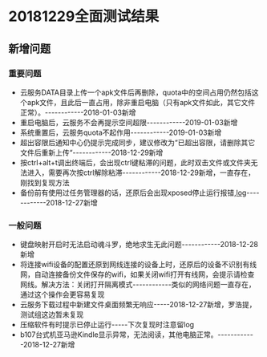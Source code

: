 # 20181229全面测试结果
## 新增问题
### 重要问题
- 云服务DATA目录上传一个apk文件后再删除，quota中的空间占用仍然包括这个apk文件，且此后一直占用，除非重启电脑（只有apk文件如此，其它文件正常）。------------2018-01-03新增
- 重启电脑后，云服务不会再提示空间超限------------2019-01-03新增
- 系统重置后，云服务quota不起作用------------2019-01-03新增
- 超出容限后通知中心仍提示完成同步，建议修改为“已超出容限，请删除其它文件后重新上传“------------2018-12-29新增
- 按ctrl+alt+t调出终端后，会出现ctrl键粘滞的问题，此时双击文件或文件夹无法进入，需要再次按ctrl解除粘滞------------2018-12-29新增，一直存在，刚找到复现方法
- 备份前有使用过任务管理器的话，还原后会出现xposed停止运行报错,[log](https://github.com/openthos/app-testing-results/blob/master/%E6%B5%8B%E8%AF%95%E5%86%85%E5%AE%B9%E5%8F%8A%E7%BB%93%E6%9E%9C/%E5%8A%9F%E8%83%BD%E6%B5%8B%E8%AF%95%E7%9B%B8%E5%85%B3/%E4%BA%91%E6%9C%8D%E5%8A%A1/log/xposedstop.txt)------------2018-12-27新增

### 一般问题
- 键盘映射开启时无法启动魂斗罗，绝地求生无此问题------------2018-12-28新增
- 将连接wifi设备的配置还原到网线连接的设备上时，还原后的设备不识别有线网，自动连接备份文件保存的wifi，如果关闭wifi打开有线网，会提示请检查网线。解决方法：关闭打开隔离模式------------类似的网络问题一直存在，通过这个操作会更容易复现
- 云服务下载过程中新建文件桌面频繁无响应-----2018-12-27新增，罗浩提，测试组这边暂未复现
- 压缩软件有时提示已停止运行-----下次复现时注意留log
- b107台式机亚马逊Kindle显示异常，无法阅读，其他电脑正常。------------2018-12-27新增
